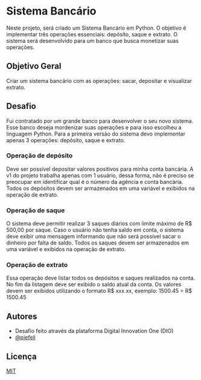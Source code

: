 # Sistema Bancário

Neste projeto, será criado um Sistema Bancário em Python. O objetivo é implementar três operações essenciais: depósito, saque e extrato. O sistema será desenvolvido para um banco que busca monetizar suas operações.

## Objetivo Geral 

Criar um sistema bancário com as operações: sacar, depositar e visualizar extrato.


## Desafio

Fui contratado por um grande banco para desenvolver o seu novo sistema. Esse banco deseja mordenizar suas operações e para isso escolheu a linguagem Python. Para a primeira versão do sistema devo implementar apenas 3 operações: depósito, saque e extrato. 

### Operação de depósito

Deve ser possível depositar valores positivos para minha conta bancária. A v1 do projeto trabalha apenas com 1 usuário, dessa forma, não é preciso se preocupar em identificar qual é o número da agência e conta bancária. Todos os depósitos devem ser armazenados em uma variável e exibidos na operação de extrato.

### Operação de saque 

O sistema deve permitir realizar 3 saques diários com limite máximo de R$ 500,00 por saque. Caso o usuário não tenha saldo em conta, o sistema deve exibir uma mensagem informando que não será possível sacar o dinheiro por falta de saldo. Todos os saques devem ser armazenados em uma variável e exibidos na operação de extrato.

### Operação de extrato 

Essa operação deve listar todos os depósitos e saques realizados na conta. No fim da listagem deve ser exibido o saldo atual da conta.
Os valores devem ser exibidos utilizando o formato R$ xxx.xx, exemplo: 1500.45 = R$ 1500.45

## Autores

- Desafio feito através da plataforma Digital Innovation One (DIO)
- [@piefeil](https://www.github.com/piefeil)

## Licença

[MIT](https://choosealicense.com/licenses/mit/)

